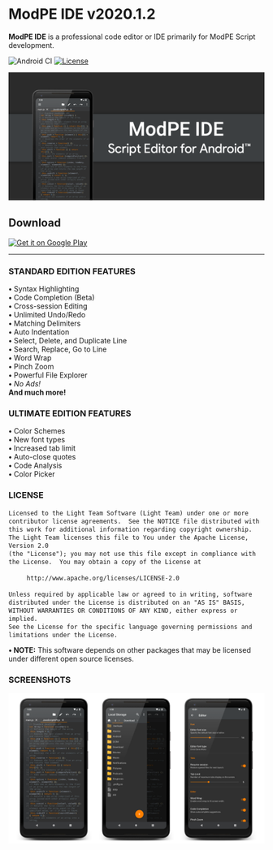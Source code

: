 # ModPE IDE v2020.1.2

<b>ModPE IDE</b> is a professional code editor or IDE primarily for ModPE Script development.

![Android CI](https://github.com/massivemadness/ModPE-IDE/workflows/Android%20CI/badge.svg?branch=master) [![License](https://img.shields.io/badge/License-Apache%202.0-blue.svg)](https://opensource.org/licenses/Apache-2.0)

![Image](.images/repository-open-graph.png)

## Download
<a href="https://play.google.com/store/apps/details?id=com.KillerBLS.modpeide">
<img alt="Get it on Google Play" src="https://play.google.com/intl/en_us/badges/images/generic/en_badge_web_generic.png" height="80"/>
</a>

----------

### STANDARD EDITION FEATURES
<b>•</b> Syntax Highlighting  
<b>•</b> Code Completion (Beta)  
<b>•</b> Cross-session Editing  
<b>•</b> Unlimited Undo/Redo  
<b>•</b> Matching Delimiters  
<b>•</b> Auto Indentation  
<b>•</b> Select, Delete, and Duplicate Line  
<b>•</b> Search, Replace, Go to Line  
<b>•</b> Word Wrap  
<b>•</b> Pinch Zoom  
<b>•</b> Powerful File Explorer  
<b>•</b> <i>No Ads!</i>  
<b>And much more!</b>

### ULTIMATE EDITION FEATURES
<b>•</b> Color Schemes  
<b>•</b> New font types  
<b>•</b> Increased tab limit  
<b>•</b> Auto-close quotes  
<b>•</b> Code Analysis  
<b>•</b> Color Picker

### LICENSE
```
Licensed to the Light Team Software (Light Team) under one or more
contributor license agreements.  See the NOTICE file distributed with
this work for additional information regarding copyright ownership.
The Light Team licenses this file to You under the Apache License, Version 2.0
(the "License"); you may not use this file except in compliance with
the License.  You may obtain a copy of the License at

     http://www.apache.org/licenses/LICENSE-2.0

Unless required by applicable law or agreed to in writing, software
distributed under the License is distributed on an "AS IS" BASIS,
WITHOUT WARRANTIES OR CONDITIONS OF ANY KIND, either express or implied.
See the License for the specific language governing permissions and
limitations under the License.
```
<b>• NOTE:</b> This software depends on other packages that may be licensed under different open source licenses.

### SCREENSHOTS

![Image](.images/screenshots.png)
